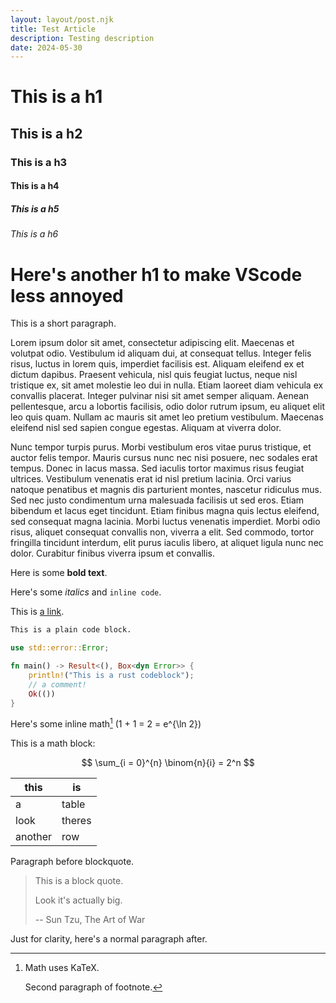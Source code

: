 ```yaml
---
layout: layout/post.njk
title: Test Article
description: Testing description
date: 2024-05-30
---
```


# This is a h1

## This is a h2

### This is a h3

#### This is a h4

##### This is a h5

###### This is a h6

# Here's another h1 to make VScode less annoyed

This is a short paragraph.

Lorem ipsum dolor sit amet, consectetur adipiscing elit. Maecenas et volutpat
odio. Vestibulum id aliquam dui, at consequat tellus. Integer felis risus,
luctus in lorem quis, imperdiet facilisis est. Aliquam eleifend ex et dictum
dapibus. Praesent vehicula, nisl quis feugiat luctus, neque nisl tristique ex,
sit amet molestie leo dui in nulla. Etiam laoreet diam vehicula ex convallis
placerat. Integer pulvinar nisi sit amet semper aliquam. Aenean pellentesque,
arcu a lobortis facilisis, odio dolor rutrum ipsum, eu aliquet elit leo quis
quam. Nullam ac mauris sit amet leo pretium vestibulum. Maecenas eleifend nisl
sed sapien congue egestas. Aliquam at viverra dolor.

Nunc tempor turpis purus. Morbi vestibulum eros vitae purus tristique, et auctor
felis tempor. Mauris cursus nunc nec nisi posuere, nec sodales erat tempus.
Donec in lacus massa. Sed iaculis tortor maximus risus feugiat ultrices.
Vestibulum venenatis erat id nisl pretium lacinia. Orci varius natoque penatibus
et magnis dis parturient montes, nascetur ridiculus mus. Sed nec justo
condimentum urna malesuada facilisis ut sed eros. Etiam bibendum et lacus eget
tincidunt. Etiam finibus magna quis lectus eleifend, sed consequat magna
lacinia. Morbi luctus venenatis imperdiet. Morbi odio risus, aliquet consequat
convallis non, viverra a elit. Sed commodo, tortor fringilla tincidunt interdum,
elit purus iaculis libero, at aliquet ligula nunc nec dolor. Curabitur finibus
viverra ipsum et convallis.

Here is some **bold text**.

Here's some _italics_ and `inline code`.

This is [a link](https://github.com/starmut/www).

```txt
This is a plain code block.
```

```rust
use std::error::Error;

fn main() -> Result<(), Box<dyn Error>> {
    println!("This is a rust codeblock");
    // a comment!
    Ok(())
}
```

Here's some inline math[^1] \(1 + 1 = 2 = e^{\ln 2}\)

[^1]: Math uses KaTeX.

    Second paragraph of footnote.

This is a math block:

$$
\sum_{i = 0}^{n} \binom{n}{i} = 2^n
$$

| this    | is     |
| ------- | ------ |
| a       | table  |
| look    | theres |
| another | row    |

Paragraph before blockquote.

> This is a block quote.
>
> Look it's actually big.
>
> -- Sun Tzu, The Art of War

Just for clarity, here's a normal paragraph after.
